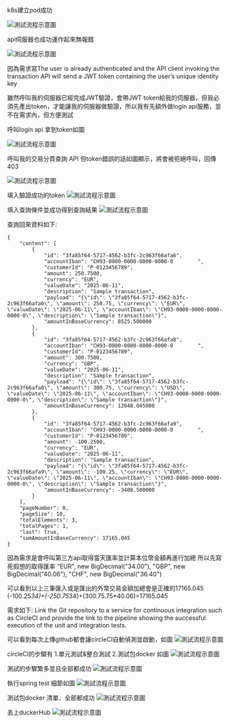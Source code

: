 
k8s建立pod成功

![測試流程示意圖](../img/getpods.jpg)


api伺服器也成功運作起來無報錯

![測試流程示意圖](../img/runserver_success.jpg)


因為需求寫The user is already authenticated and the API client invoking the transaction API will send a JWT token containing the user’s unique identity key

雖然呼叫我的伺服器已經完成JWT驗證，會帶JWT token給我的伺服器，但我必須先產出token，才能讓我的伺服器做驗證，所以我有先額外做login api服務，並不在需求內，但方便測試

呼叫login api 拿到token如圖

![測試流程示意圖](../img/login_api.jpg)


呼叫我的交易分頁查詢 API 但token錯誤的話如圖顯示，將會被拒絕呼叫，回傳403

![測試流程示意圖](../img/Forbidden.jpg)


填入驗證成功的token
![測試流程示意圖](../img/inserttoken.jpg)


填入查詢條件並成功得到查詢結果
![測試流程示意圖](../img/query_result.jpg)


查詢回來資料如下:
```
{
    "content": [
        {
            "id": "3fa85f64-5717-4562-b3fc-2c963f66afa6",
            "accountIban": "CH93-0000-0000-0000-0000-0        ",
            "customerId": "P-0123456789",
            "amount": 250.7500,
            "currency": "EUR",
            "valueDate": "2025-06-11",
            "description": "Sample transaction",
            "payload": "{\"id\": \"3fa85f64-5717-4562-b3fc-2c963f66afa6\", \"amount\": 250.75, \"currency\": \"EUR\", \"valueDate\": \"2025-06-11\", \"accountIban\": \"CH93-0000-0000-0000-0000-0\", \"description\": \"Sample transaction\"}",
            "amountInBaseCurrency": 8525.500000
        },
        {
            "id": "3fa85f64-5717-4562-b3fc-2c963f66afa8",
            "accountIban": "CH93-0000-0000-0000-0000-0        ",
            "customerId": "P-0123456789",
            "amount": 300.7500,
            "currency": "GBP",
            "valueDate": "2025-06-11",
            "description": "Sample transaction",
            "payload": "{\"id\": \"3fa85f64-5717-4562-b3fc-2c963f66afa8\", \"amount\": 300.75, \"currency\": \"USD\", \"valueDate\": \"2025-06-11\", \"accountIban\": \"CH93-0000-0000-0000-0000-0\", \"description\": \"Sample transaction\"}",
            "amountInBaseCurrency": 12048.045000
        },
        {
            "id": "3fa85f64-5717-4562-b3fc-2c963f66afa9",
            "accountIban": "CH93-0000-0000-0000-0000-0        ",
            "customerId": "P-0123456789",
            "amount": -100.2500,
            "currency": "EUR",
            "valueDate": "2025-06-11",
            "description": "Sample transaction",
            "payload": "{\"id\": \"3fa85f64-5717-4562-b3fc-2c963f66afa9\", \"amount\": -100.25, \"currency\": \"EUR\", \"valueDate\": \"2025-06-11\", \"accountIban\": \"CH93-0000-0000-0000-0000-0\", \"description\": \"Sample transaction\"}",
            "amountInBaseCurrency": -3408.500000
        }
    ],
    "pageNumber": 0,
    "pageSize": 10,
    "totalElements": 3,
    "totalPages": 1,
    "last": true,
    "sumAmountInBaseCurrency": 17165.045
}
```


因為需求是會呼叫第三方api取得當天匯率並計算本位幣金額再進行加總
所以先寫死假想的取得匯率
"EUR", new BigDecimal("34.00"),
"GBP", new BigDecimal("40.06"),
"CHF", new BigDecimal("36.40")

可以看到以上三筆匯入或是匯出的外幣交易金額加總會是正確的17165.045
(-100.25*34)+(-250.75*34)+(300.75.75*40.06)=17165.045


需求如下:
Link the Git repository to a service for continuous integration such as CircleCI and provide the link to the pipeline showing the successful execution of the unit and integration tests.

可以看到每次上傳github都會讓circleCI自動偵測並啟動，如圖
![測試流程示意圖](../img/query_result.jpg)


circleCI的步驟有
1.單元測試&整合測試
2.測試包docker
如圖
![測試流程示意圖](../img/testandbuild.jpg)


測試的步驟繁多並且全部都成功
![測試流程示意圖](../img/ci_test_detail.jpg)


執行spring test 細節如圖
![測試流程示意圖](../img/maven_verify.jpg)



測試包docker 清單，全部都成功
![測試流程示意圖](../img/build_detail.jpg)


丟上duckerHub
![測試流程示意圖](../img/dockerHub.jpg)




